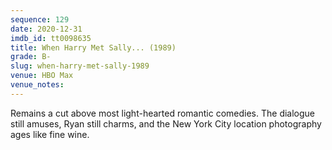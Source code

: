```yaml
---
sequence: 129
date: 2020-12-31
imdb_id: tt0098635
title: When Harry Met Sally... (1989)
grade: B-
slug: when-harry-met-sally-1989
venue: HBO Max
venue_notes:
---
```


Remains a cut above most light-hearted romantic comedies. The dialogue still amuses, Ryan still charms, and the New York City location photography ages like fine wine.
